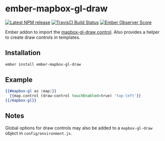 # ember-mapbox-gl-draw

[![Latest NPM release][npm-badge]][npm-badge-url]
[![TravisCI Build Status][travis-badge]][travis-badge-url]
[![Ember Observer Score][ember-observer-badge]][ember-observer-url]

[npm-badge]: https://img.shields.io/npm/v/ember-mapbox-gl-draw.svg
[npm-badge-url]: https://www.npmjs.com/package/ember-mapbox-gl-draw
[travis-badge]: https://img.shields.io/travis/kturney/ember-mapbox-gl-draw/master.svg
[travis-badge-url]: https://travis-ci.org/kturney/ember-mapbox-gl-draw
[ember-observer-badge]: http://emberobserver.com/badges/ember-mapbox-gl-draw.svg
[ember-observer-url]: http://emberobserver.com/addons/ember-mapbox-gl-draw

Ember addon to import the [mapbox-gl-draw control](https://github.com/mapbox/mapbox-gl-draw).
Also provides a helper to create draw controls in templates.

## Installation

```sh
ember install ember-mapbox-gl-draw 
```

## Example

```handlebars
{{#mapbox-gl as |map|}}
  {{map.control (draw-control touchEnabled=true) 'top-left'}}
{{/mapbox-gl}}
```

## Notes

Global options for draw controls may also be added to a `mapbox-gl-draw` object in `config/environment.js`.
